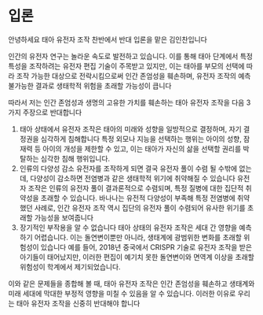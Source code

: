 # 입론 

안녕하세요 태아 유전자 조작 찬반에서 반대 입론을 맡은 김인찬입니다

인간의 유전자 연구는 놀라운 속도로 발전하고 있습니다. 이를 통해 태아 단계에서 특정 특성을 조작하려는 유전자 편집 기술이 주목받고 있지만, 이는 태아를 부모의 선택에 따라 조작 가능한 대상으로 전락시킴으로써 인간 존엄성을 훼손하며, 유전자 조작의 예측 불가능한 결과로 생태학적 위험을 초래할 가능성이 큽니다

따라서 저는 인간 존엄성과 생명의 고유한 가치를 훼손하는 태아 유전자 조작을 다음 3가지 주장으로 반대합니다

1.  태아 상태에서 유전자 조작은 태아의 미래와 성향을 일방적으로 결정하며, 자기 결정권을 심각하게 침해합니다
   특정 외모나 지능을 선택하는 행위는 아이의 성향, 잠재력 등 아이의 개성을 제한할 수 있고,
   이는 태아가 자신의 삶을 선택할 권리를 박탈하는 심각한 침해 행위입니다.
2. 인류의 다양성 감소
   유전자를 조작하게 되면 결국 유전자 풀이 수렴 될 수밖에 없는데, 다양성이 감소하면 전염병과 같은 생태학적 위기에 취약해질 수 있습니다
   유전자 조작은 인류의 유전자 풀이 결과론적으로 수렴되며, 특정 질병에 대한 집단적 취약성을 초래할 수 있습니다. 바나나는 유전적 다양성이 부족해 특정 전염병에 취약했던 사례로, 인간 유전자 조작 역시 집단의 유전자 풀이 수렴되어 유사한 위기를 초래할 가능성을 보여줍니다
3. 장기적인 부작용을 알 수 없습니다 
   태아 상태의 유전자 조작은 세대 간 영향을 예측하기 어렵습니다. 이는 돌연변이뿐만 아니라, 생태계에 광범위한 변화를 초래할 위험성이 있습니다
   예를 들어, 2018년 중국에서 CRISPR 기술로 유전자 조작을 받은 아기들이 태어났지만, 이러한 편집이 예기치 못한 돌연변이와 면역계 이상을 초래할 위험성이 학계에서 제기되었습니다.

이와 같은 문제들을 종합해 볼 때, 태아 유전자 조작은 인간 존엄성을 훼손하고 생태계와 미래 세대에 막대한 부정적 영향을 미칠 수 있음을 알 수 있습니다. 이러한 이유로 우리는 태아 유전자 조작을 신중히 반대해야 합니다
